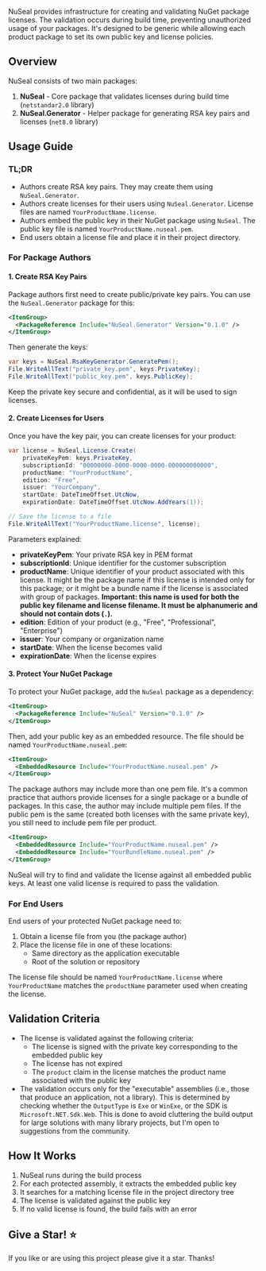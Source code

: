 NuSeal provides infrastructure for creating and validating NuGet package licenses. The validation occurs during build time, preventing unauthorized usage of your packages. It's designed to be generic while allowing each product package to set its own public key and license policies.

## Overview

NuSeal consists of two main packages:

1. **NuSeal** - Core package that validates licenses during build time (`netstandar2.0` library)
2. **NuSeal.Generator** - Helper package for generating RSA key pairs and licenses (`net8.0` library)

## Usage Guide

### TL;DR

- Authors create RSA key pairs. They may create them using `NuSeal.Generator`.
- Authors create licenses for their users using `NuSeal.Generator`. License files are named `YourProductName.license`.
- Authors embed the public key in their NuGet package using `NuSeal`. The public key file is named `YourProductName.nuseal.pem`.
- End users obtain a license file and place it in their project directory.

### For Package Authors

#### 1. Create RSA Key Pairs

Package authors first need to create public/private key pairs. You can use the `NuSeal.Generator` package for this:

```xml
<ItemGroup>
  <PackageReference Include="NuSeal.Generator" Version="0.1.0" />
</ItemGroup>
```

Then generate the keys:

```csharp
var keys = NuSeal.RsaKeyGenerator.GeneratePem();
File.WriteAllText("private_key.pem", keys.PrivateKey);
File.WriteAllText("public_key.pem", keys.PublicKey);
```

Keep the private key secure and confidential, as it will be used to sign licenses.

#### 2. Create Licenses for Users

Once you have the key pair, you can create licenses for your product:

```csharp
var license = NuSeal.License.Create(
    privateKeyPem: keys.PrivateKey,
    subscriptionId: "00000000-0000-0000-0000-000000000000",
    productName: "YourProductName",
    edition: "Free",
    issuer: "YourCompany",
    startDate: DateTimeOffset.UtcNow,
    expirationDate: DateTimeOffset.UtcNow.AddYears(1));

// Save the license to a file
File.WriteAllText("YourProductName.license", license);
```

Parameters explained:
- **privateKeyPem**: Your private RSA key in PEM format
- **subscriptionId**: Unique identifier for the customer subscription
- **productName**: Unique identifier of your product associated with this license. It might be the package name if this license is intended only for this package; or it might be a bundle name if the license is associated with group of packages. <strong>Important: this name is used for both the public key filename and license filename. It must be alphanumeric and should not contain dots (`.`).</strong>
- **edition**: Edition of your product (e.g., "Free", "Professional", "Enterprise")
- **issuer**: Your company or organization name
- **startDate**: When the license becomes valid
- **expirationDate**: When the license expires

#### 3. Protect Your NuGet Package

To protect your NuGet package, add the `NuSeal` package as a dependency:

```xml
<ItemGroup>
  <PackageReference Include="NuSeal" Version="0.1.0" />
</ItemGroup>
```

Then, add your public key as an embedded resource. The file should be named `YourProductName.nuseal.pem`:

```xml
<ItemGroup>
  <EmbeddedResource Include="YourProductName.nuseal.pem" />
</ItemGroup>
```

The package authors may include more than one pem file. It's a common practice that authors provide licenses for a single package or a bundle of packages. In this case, the author may include multiple pem files. If the public pem is the same (created both licenses with the same private key), you still need to include pem file per product. 

```xml
<ItemGroup>
  <EmbeddedResource Include="YourProductName.nuseal.pem" />
  <EmbeddedResource Include="YourBundleName.nuseal.pem" />
</ItemGroup>
```

NuSeal will try to find and validate the license against all embedded public keys. At least one valid license is required to pass the validation.

### For End Users

End users of your protected NuGet package need to:

1. Obtain a license file from you (the package author)
2. Place the license file in one of these locations:
   - Same directory as the application executable
   - Root of the solution or repository

The license file should be named `YourProductName.license` where `YourProductName` matches the `productName` parameter used when creating the license.

## Validation Criteria

- The license is validated against the following criteria:
  - The license is signed with the private key corresponding to the embedded public key
  - The license has not expired
  - The `product` claim in the license matches the product name associated with the public key
- The validation occurs only for the "executable" assemblies (i.e., those that produce an application, not a library). This is determined by
checking whether the `OutputType` is `Exe` or `WinExe`, or the SDK is `Microsoft.NET.Sdk.Web`. This is done to avoid cluttering the build output for large solutions with many library projects, but I'm open to suggestions from the community.

## How It Works

1. NuSeal runs during the build process
2. For each protected assembly, it extracts the embedded public key
3. It searches for a matching license file in the project directory tree
4. The license is validated against the public key
5. If no valid license is found, the build fails with an error

## Give a Star! :star:
If you like or are using this project please give it a star. Thanks!
